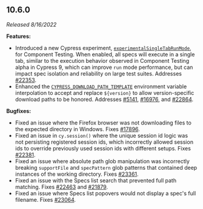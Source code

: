 ## 10.6.0

_Released 8/16/2022_

**Features:**

- Introduced a new Cypress experiment,
  [`experimentalSingleTabRunMode`](/guides/references/experiments), for
  Component Testing. When enabled, all specs will execute in a single tab,
  similar to the execution behavior observed in Component Testing alpha in
  Cypress 9, which can improve `run` mode performance, but can impact spec
  isolation and reliability on large test suites. Addresses
  [#22353](https://github.com/cypress-io/cypress/issues/22353).
- Enhanced the
  [`CYPRESS_DOWNLOAD_PATH_TEMPLATE`](/guides/references/advanced-installation#Environment-variables)
  environment variable interpolation to accept and replace `${version}` to allow
  version-specific download paths to be honored. Addresses
  [#5141](https://github.com/cypress-io/cypress/issues/5141),
  [#16976](https://github.com/cypress-io/cypress/issues/16976), and
  [#22864](https://github.com/cypress-io/cypress/issues/22864).

**Bugfixes:**

- Fixed an issue where the Firefox browser was not downloading files to the
  expected directory in Windows. Fixes
  [#17896](https://github.com/cypress-io/cypress/issues/17896).
- Fixed an issue in `cy.session()` where the unique session id logic was not
  persisting registered session ids, which incorrectly allowed session ids to
  override previously used session ids with different setups. Fixes
  [#22381](https://github.com/cypress-io/cypress/issues/22381).
- Fixed an issue where absolute path glob manipulation was incorrectly breaking
  `supportFile` and `specPattern` glob patterns that contained deep instances of
  the working directory. Fixes
  [#23361](https://github.com/cypress-io/cypress/issues/23361).
- Fixed an issue with the Specs list search that prevented full path matching.
  Fixes [#22463](https://github.com/cypress-io/cypress/issues/22463) and
  [#21879](https://github.com/cypress-io/cypress/issues/21879).
- Fixed an issue where Specs list popovers would not display a spec's full
  filename. Fixes [#23064](https://github.com/cypress-io/cypress/issues/23064).
